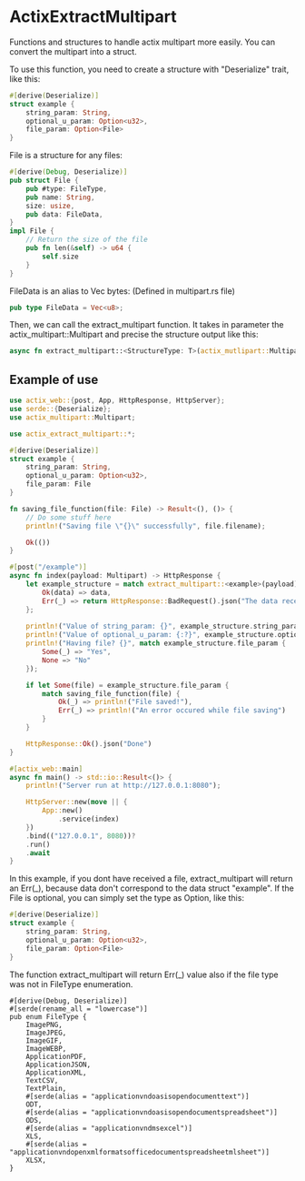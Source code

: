# ActixExtractMultipart
Functions and structures to handle actix multipart more easily. You can convert the multipart into a struct.

To use this function, you need to create a structure with "Deserialize" trait, like this:
```rust
#[derive(Deserialize)]
struct example {
    string_param: String,
    optional_u_param: Option<u32>,
    file_param: Option<File>
}
```
File is a structure for any files:
```rust
#[derive(Debug, Deserialize)]
pub struct File {
    pub #type: FileType,
    pub name: String,
    size: usize,
    pub data: FileData,
}
impl File {
    // Return the size of the file
    pub fn len(&self) -> u64 {
        self.size
    }
}
```
FileData is an alias to Vec<u8> bytes: (Defined in multipart.rs file)
```rust
pub type FileData = Vec<u8>;
```
Then, we can call the extract_multipart function. It takes in parameter the actix_multipart::Multipart and precise the structure output like this:
    
```rust
async fn extract_multipart::<StructureType: T>(actix_mutlipart::Multipart) -> Result<T, _>
```

## Example of use
```rust
use actix_web::{post, App, HttpResponse, HttpServer};
use serde::{Deserialize};
use actix_multipart::Multipart;

use actix_extract_multipart::*;

#[derive(Deserialize)]
struct example {
    string_param: String,
    optional_u_param: Option<u32>,
    file_param: File
}

fn saving_file_function(file: File) -> Result<(), ()> {
    // Do some stuff here
    println!("Saving file \"{}\" successfully", file.filename);

    Ok(())
}

#[post("/example")]
async fn index(payload: Multipart) -> HttpResponse {
    let example_structure = match extract_multipart::<example>(payload).await {
        Ok(data) => data,
        Err(_) => return HttpResponse::BadRequest().json("The data received does not correspond to those expected")
    };
    
    println!("Value of string_param: {}", example_structure.string_param);
    println!("Value of optional_u_param: {:?}", example_structure.optional_u_param);
    println!("Having file? {}", match example_structure.file_param {
        Some(_) => "Yes",
        None => "No"
    });

    if let Some(file) = example_structure.file_param {
        match saving_file_function(file) {
            Ok(_) => println!("File saved!"),
            Err(_) => println!("An error occured while file saving")
        }
    }

    HttpResponse::Ok().json("Done")
}

#[actix_web::main]
async fn main() -> std::io::Result<()> {
    println!("Server run at http://127.0.0.1:8080");

    HttpServer::new(move || {
        App::new()
            .service(index)
    })
    .bind(("127.0.0.1", 8080))?
    .run()
    .await
}
```
In this example, if you dont have received a file, extract_multipart will return an Err(_), because data don't correspond to the data struct "example".
If the File is optional, you can simply set the type as Option<File>, like this:
```rust
#[derive(Deserialize)]
struct example {
    string_param: String,
    optional_u_param: Option<u32>,
    file_param: Option<File>
}
```
The function extract_multipart will return Err(_) value also if the file type was not in FileType enumeration.
```
#[derive(Debug, Deserialize)]
#[serde(rename_all = "lowercase")]
pub enum FileType {
    ImagePNG,
    ImageJPEG,
    ImageGIF,
    ImageWEBP,
    ApplicationPDF,
    ApplicationJSON,
    ApplicationXML,
    TextCSV,
    TextPlain,
    #[serde(alias = "applicationvndoasisopendocumenttext")]
    ODT,
    #[serde(alias = "applicationvndoasisopendocumentspreadsheet")]
    ODS,
    #[serde(alias = "applicationvndmsexcel")]
    XLS,
    #[serde(alias = "applicationvndopenxmlformatsofficedocumentspreadsheetmlsheet")]
    XLSX,
}
```
